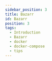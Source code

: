 ```yaml
---
sidebar_position: 3
title: Bazarr
id: Bazarr
position: 3
tags:
  - Introduction
  - Bazarr
  - docker
  - docker-compose
  - tips
---
```

